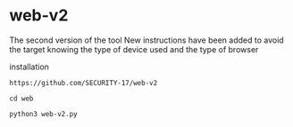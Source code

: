 # web-v2

The second version of the tool 
New instructions have been added to avoid the target knowing the type of device used and the type of browser 

installation 

`https://github.com/SECURITY-17/web-v2`

`cd web`

`python3 web-v2.py`
